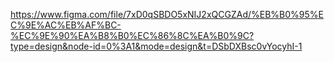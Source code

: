 https://www.figma.com/file/7xD0qSBDO5xNIJ2xQCGZAd/%EB%B0%95%EC%9E%AC%EB%AF%BC-%EC%9E%90%EA%B8%B0%EC%86%8C%EA%B0%9C?type=design&node-id=0%3A1&mode=design&t=DSbDXBsc0vYocyhI-1